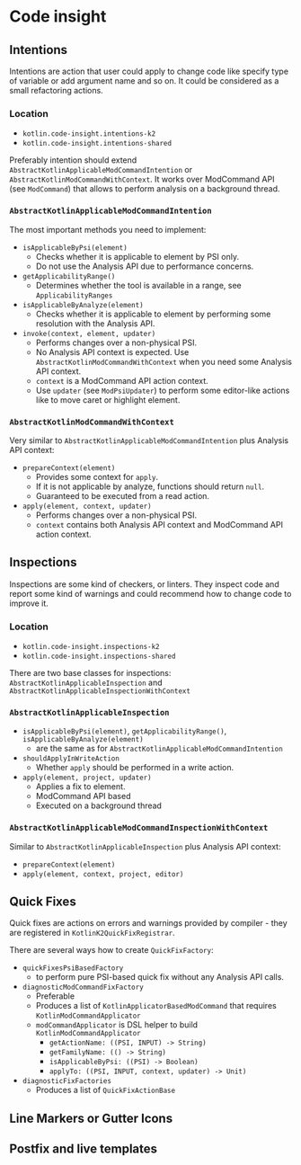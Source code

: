 # Code insight

## Intentions

Intentions are action that user could apply to change code like specify type of variable or add argument name and so on. 
It could be considered as a small refactoring actions.

### Location
- `kotlin.code-insight.intentions-k2`
- `kotlin.code-insight.intentions-shared`

Preferably intention should extend `AbstractKotlinApplicableModCommandIntention` or `AbstractKotlinModCommandWithContext`.
It works over ModCommand API (see `ModCommand`) that allows to perform analysis on a background thread.

### `AbstractKotlinApplicableModCommandIntention`
The most important methods you need to implement:
 - `isApplicableByPsi(element)`
   - Checks whether it is applicable to element by PSI only. 
   - Do not use the Analysis API due to performance concerns. 
 - `getApplicabilityRange()`
   - Determines whether the tool is available in a range, see `ApplicabilityRanges`
 - `isApplicableByAnalyze(element)`
   - Checks whether it is applicable to element by performing some resolution with the Analysis API.
 - `invoke(context, element, updater)`
   - Performs changes over a non-physical PSI. 
   - No Analysis API context is expected. Use `AbstractKotlinModCommandWithContext` when you need some Analysis API context.
   - `context` is a ModCommand API action context.
   - Use `updater` (see `ModPsiUpdater`) to perform some editor-like actions like to move caret or highlight element.

### `AbstractKotlinModCommandWithContext`
Very similar to `AbstractKotlinApplicableModCommandIntention` plus Analysis API context:
 - `prepareContext(element)`
   - Provides some context for `apply`.
   - If it is not applicable by analyze, functions should return `null`. 
   - Guaranteed to be executed from a read action.
 - `apply(element, context, updater)`
   - Performs changes over a non-physical PSI. 
   - `context` contains both Analysis API context and ModCommand API action context.

## Inspections

Inspections are some kind of checkers, or linters.
They inspect code and report some kind of warnings and could recommend how to change code to improve it.

### Location
 - `kotlin.code-insight.inspections-k2`
 - `kotlin.code-insight.inspections-shared`

There are two base classes for inspections: `AbstractKotlinApplicableInspection` and `AbstractKotlinApplicableInspectionWithContext`

### `AbstractKotlinApplicableInspection` 
 - `isApplicableByPsi(element)`, `getApplicabilityRange()`, `isApplicableByAnalyze(element)`
   - are the same as for `AbstractKotlinApplicableModCommandIntention`
 - `shouldApplyInWriteAction`
   - Whether `apply` should be performed in a write action.
 - `apply(element, project, updater)`
   - Applies a fix to element. 
   - ModCommand API based
   - Executed on a background thread

### `AbstractKotlinApplicableModCommandInspectionWithContext`
Similar to `AbstractKotlinApplicableInspection` plus Analysis API context:
 - `prepareContext(element)`
 - `apply(element, context, project, editor)`

## Quick Fixes
Quick fixes are actions on errors and warnings provided by compiler - they are registered in `KotlinK2QuickFixRegistrar`.

There are several ways how to create `QuickFixFactory`:
 - `quickFixesPsiBasedFactory`
   - to perform pure PSI-based quick fix without any Analysis API calls.
 - `diagnosticModCommandFixFactory`
   - Preferable
   - Produces a list of `KotlinApplicatorBasedModCommand` that requires `KotlinModCommandApplicator`
   - `modCommandApplicator` is DSL helper to build `KotlinModCommandApplicator`
     - `getActionName: ((PSI, INPUT) -> String)`
     - `getFamilyName: (() -> String)`
     - `isApplicableByPsi: ((PSI) -> Boolean)`
     - `applyTo: ((PSI, INPUT, context, updater) -> Unit)`
 - `diagnosticFixFactories`
   - Produces a list of `QuickFixActionBase`

## Line Markers or Gutter Icons

## Postfix and live templates